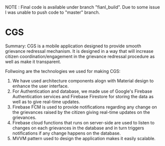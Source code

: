 NOTE : Final code is available under branch "fianl_build". Due to some issue I was unable to push code to "master" branch.

# CGS 
Summary: 
CGS is a mobile application designed to provide smooth grievance redressal mechanism.
It is designed in a way that will increase citizen coordination/engagement in the grievance redressal procedure as well as make it transparent.

Follwoing are the technologies we used for making CGS:

1) We have used architecture components alogn with Material design to enhance the user interface.
2) For Authentication and database, we made use of Google's Firebase Authentication services and Firebase Firestore for storing the data as well as to give real-time updates.
3) Firebase FCM is used to provide notifications regarding any change on the grievances raised by the citizen giving real-time updates on the grievances.
4) Firebase cloud functions that runs on server-side are used to listen to changes on each grievances in the database and in turn triggers notifications if any change happens on the database.
5) MVVM pattern used to design the application makes it easily scalable.
